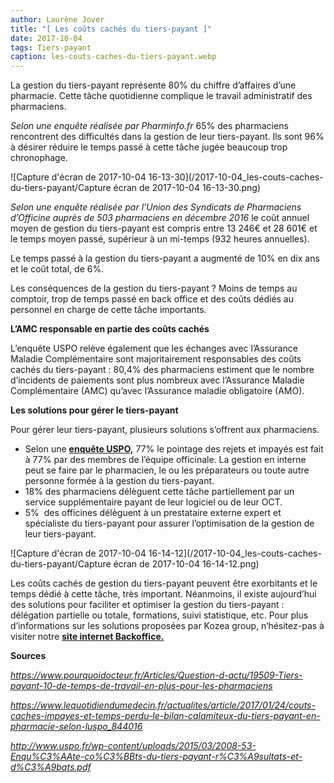 ```yaml
---
author: Laurène Jover
title: "[ Les coûts cachés du tiers-payant ]"
date: 2017-10-04
tags: Tiers-payant
caption: les-couts-caches-du-tiers-payant.webp
---
```


La gestion du tiers-payant représente 80% du chiffre d’affaires d’une pharmacie. Cette tâche quotidienne complique le travail administratif des pharmaciens.

_Selon une enquête réalisée par Pharminfo.fr_
65% des pharmaciens rencontrent des difficultés dans la gestion de leur tiers-payant. Ils sont 96% à désirer réduire le temps passé à cette tâche jugée beaucoup trop chronophage.

![Capture d'écran de 2017-10-04 16-13-30](/2017-10-04_les-couts-caches-du-tiers-payant/Capture écran de 2017-10-04 16-13-30.png)

_Selon une enquête réalisée par_
_l’Union des Syndicats de Pharmaciens d’Officine auprès de 503 pharmaciens_
_en décembre 2016_
le coût annuel moyen de gestion du tiers-payant est compris entre 13 246€ et 28 601€ et le temps moyen passé, supérieur à un mi-temps (932 heures annuelles).

Le temps passé à la gestion du tiers-payant a augmenté de 10% en dix ans et le coût total, de 6%.

Les conséquences de la gestion du tiers-payant ? Moins de temps au comptoir, trop de temps passé en back office et des coûts dédiés au personnel en charge de cette tâche importants.

**L’AMC responsable en partie des coûts cachés**

L’enquête USPO relève également que les échanges avec l’Assurance Maladie Complémentaire sont majoritairement responsables des coûts cachés du tiers-payant : 80,4% des pharmaciens estiment que le nombre d’incidents de paiements sont plus nombreux avec l’Assurance Maladie Complémentaire (AMC) qu’avec l’Assurance maladie obligatoire (AMO).

**Les solutions pour gérer le tiers-payant**

Pour gérer leur tiers-payant, plusieurs solutions s’offrent aux pharmaciens.

- Selon une
  [**enquête USPO,**](http://www.uspo.fr/wp-content/uploads/2015/03/2008-53-Enqu%C3%AAte-co%C3%BBts-du-tiers-payant-r%C3%A9sultats-et-d%C3%A9bats.pdf)
  77% le pointage des rejets et impayés est fait à 77% par des membres de l’équipe officinale. La gestion en interne peut se faire par le pharmacien, le ou les préparateurs ou toute autre personne formée à la gestion du tiers-payant.
- 18% des pharmaciens délèguent cette tâche partiellement par un service supplémentaire payant de leur logiciel ou de leur OCT.
- 5%  des officines délèguent à un prestataire externe expert et spécialiste du tiers-payant pour assurer l’optimisation de la gestion de leur tiers-payant.

![Capture d'écran de 2017-10-04 16-14-12](/2017-10-04_les-couts-caches-du-tiers-payant/Capture écran de 2017-10-04 16-14-12.png)

Les coûts cachés de gestion du tiers-payant peuvent être exorbitants et le temps dédié à cette tâche, très important. Néanmoins, il existe aujourd’hui des solutions pour faciliter et optimiser la gestion du tiers-payant : délégation partielle ou totale, formations, suivi statistique, etc. Pour plus d’informations sur les solutions proposées par Kozea group, n‘hésitez-pas à visiter notre
[**site internet Backoffice.**](https://www.lagestiondutierspayant.fr/)

**Sources**

_<https://www.pourquoidocteur.fr/Articles/Question-d-actu/19509-Tiers-payant-10-de-temps-de-travail-en-plus-pour-les-pharmaciens>_

_<https://www.lequotidiendumedecin.fr/actualites/article/2017/01/24/couts-caches-impayes-et-temps-perdu-le-bilan-calamiteux-du-tiers-payant-en-pharmacie-selon-luspo_844016>_

_<http://www.uspo.fr/wp-content/uploads/2015/03/2008-53-Enqu%C3%AAte-co%C3%BBts-du-tiers-payant-r%C3%A9sultats-et-d%C3%A9bats.pdf>_

